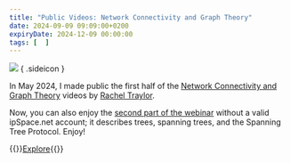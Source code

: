 ```yaml
---
title: "Public Videos: Network Connectivity and Graph Theory"
date: 2024-09-09 09:09:00+0200
expiryDate: 2024-12-09 00:00:00
tags: [  ]
---
```

![](/2024/05/dalle-graph-math.jpeg)
{ .sideicon }

In May 2024, I made public the first half of the [Network Connectivity and Graph Theory](https://www.ipspace.net/Network_Connectivity,_Graph_Theory,_and_Reliable_Network_Design)  videos by [Rachel Traylor](https://www.ipspace.net/Author:Rachel_Traylor).

Now, you can also enjoy the [second part of the webinar](https://my.ipspace.net/bin/list?id=Graph#TREE) without a valid ipSpace.net account; it describes trees, spanning trees, and the Spanning Tree Protocol. Enjoy!

{{<jump>}}[Explore](https://my.ipspace.net/bin/list?id=Graph){{</jump>}}